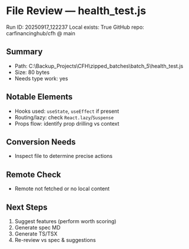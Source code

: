 # File Review — health_test.js
Run ID: 20250917_122237
Local exists: True
GitHub repo: carfinancinghub/cfh @ main

## Summary
- Path: C:\Backup_Projects\CFH\zipped_batches\batch_5\health_test.js
- Size: 80 bytes
- Needs type work: yes

## Notable Elements
- Hooks used: `useState`, `useEffect` if present
- Routing/lazy: check `React.lazy`/`Suspense`
- Props flow: identify prop drilling vs context

## Conversion Needs
- Inspect file to determine precise actions

## Remote Check
- Remote not fetched or no local content

## Next Steps
1) Suggest features (perform worth scoring)
2) Generate spec MD
3) Generate TS/TSX
4) Re-review vs spec & suggestions